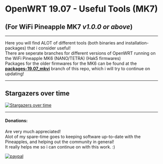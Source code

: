 # OpenWRT 19.07 - Useful Tools (MK7)

## (For WiFi Pineapple MK7 *v1.0.0 or above*)
---
Here you will find ALOT of different tools (both binaries and installation-packages) that i consider useful!  
There are seperate branches for different versions of OpenWRT running on the WiFi Pineapple MK6 (NANO/TETRA) (Hak5 firmwares)  
Packages for the older firmwares for the MK6 can be found at the **[packages-19.07_mkvi](https://github.com/adde88/openwrt-useful-tools/tree/packages-19.07_mkvi)** branch of this repo, which i will try to continue on updating!  

---
## Stargazers over time

[![Stargazers over time](https://starchart.cc/adde88/openwrt-useful-tools.svg)](https://starchart.cc/adde88/openwrt-useful-tools)

---
#### Donations:
Are very much appreciated!  
Alot of my spare-time goes to keeping software up-to-date with the Pineapples, and helping out the community in general!  
It really helps me so i can continue on with this work. :)


[![paypal](https://www.paypalobjects.com/en_US/NO/i/btn/btn_donateCC_LG.gif)](https://www.paypal.com/cgi-bin/webscr?cmd=_s-xclick&hosted_button_id=4HJM939H9PHWW)
